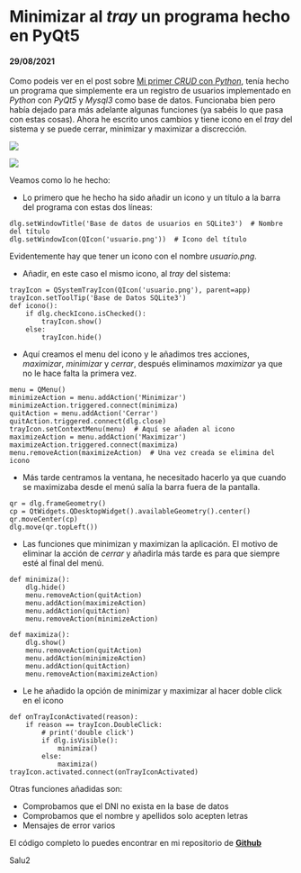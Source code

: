 # Minimizar al *tray* un programa hecho en **PyQt5**
#### 29/08/2021

Como podeis ver en el post sobre [Mi primer *CRUD* con *Python*](https://clonbg.netlify.app/#/crud_con_python), tenía hecho un programa que simplemente era un registro de usuarios implementado en *Python* con *PyQt5* y *Mysql3* como base de datos. Funcionaba bien pero había dejado para más adelante algunas funciones (ya sabéis lo que pasa con estas cosas). Ahora he escrito unos cambios y tiene icono en el *tray* del sistema y se puede cerrar,  minimizar y maximizar a discrección.

![](https://clonbg.netlify.app/pyqt5-icono/icono-tray.png)

![](https://clonbg.netlify.app/pyqt5-icono/menu-icono.png) 

Veamos como lo he hecho:

- Lo primero que he hecho ha sido añadir un icono y un título a la barra del programa con estas dos líneas:
```
dlg.setWindowTitle('Base de datos de usuarios en SQLite3')  # Nombre del título
dlg.setWindowIcon(QIcon('usuario.png'))  # Icono del título
```
Evidentemente hay que tener un icono con el nombre *usuario.png*.

- Añadir, en este caso el mismo icono, al *tray* del sistema:
```
trayIcon = QSystemTrayIcon(QIcon('usuario.png'), parent=app)
trayIcon.setToolTip('Base de Datos SQLite3')
def icono():
    if dlg.checkIcono.isChecked():
        trayIcon.show()
    else:
        trayIcon.hide()
```
- Aquí creamos el menu del icono y le añadimos tres acciones, *maximizar*, *minimizar* y *cerrar*, después eliminamos *maximizar* ya que no le hace falta la primera vez.
```
menu = QMenu()
minimizeAction = menu.addAction('Minimizar')
minimizeAction.triggered.connect(minimiza)
quitAction = menu.addAction('Cerrar')
quitAction.triggered.connect(dlg.close)
trayIcon.setContextMenu(menu)  # Aquí se añaden al icono
maximizeAction = menu.addAction('Maximizar')
maximizeAction.triggered.connect(maximiza)
menu.removeAction(maximizeAction)  # Una vez creada se elimina del icono
```

- Más tarde centramos la ventana, he necesitado hacerlo ya que cuando se maximizaba desde el menú salía la barra fuera de la pantalla.
```
qr = dlg.frameGeometry()
cp = QtWidgets.QDesktopWidget().availableGeometry().center()
qr.moveCenter(cp)
dlg.move(qr.topLeft())
```

- Las funciones que minimizan y maximizan la aplicación. El motivo de eliminar la acción de *cerrar* y añadirla más tarde es para que siempre esté al final del menú.
```
def minimiza():
    dlg.hide()
    menu.removeAction(quitAction)
    menu.addAction(maximizeAction)
    menu.addAction(quitAction)
    menu.removeAction(minimizeAction)

def maximiza():
    dlg.show()
    menu.removeAction(quitAction)
    menu.addAction(minimizeAction)
    menu.addAction(quitAction)
    menu.removeAction(maximizeAction)
```
- Le he añadido la opción de minimizar y maximizar al hacer doble click en el icono
```
def onTrayIconActivated(reason):
    if reason == trayIcon.DoubleClick:
        # print('double click')
        if dlg.isVisible():
            minimiza()
        else:
            maximiza()
trayIcon.activated.connect(onTrayIconActivated)
```

Otras funciones añadidas son:

- Comprobamos que el DNI no exista en la base de datos
- Comprobamos que el nombre y apellidos solo acepten letras
- Mensajes de error varios

El código completo lo puedes encontrar en mi repositorio de [**Github**](https://github.com/clonbg/crud-sqlite3-python)

Salu2
